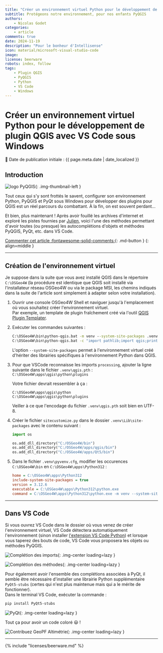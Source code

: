 ```yaml
---
title: "Créer un environnement virtuel Python pour le développement de plugin QGIS avec VS Code sous Windows"
subtitle: Protégeons notre environnement, pour nos enfants PyQGIS
authors:
    - Nicolas Godet
categories:
    - article
comments: true
date: 2024-11-19
description: "Pour le bonheur d'Intellisense"
icon: material/microsoft-visual-studio-code
image:
license: beerware
robots: index, follow
tags:
    - Plugin QGIS
    - PyQGIS
    - Python
    - VS Code
    - Windows
---
```


# Créer un environnement virtuel Python pour le développement de plugin QGIS avec VS Code sous Windows

:calendar: Date de publication initiale : {{ page.meta.date | date_localized }}

## Introduction

![logo PyQGIS](https://cdn.geotribu.fr/img/logos-icones/programmation/pyqgis.png){: .img-thumbnail-left }

Tout ceux qui s'y sont frottés le savent, configurer son environnement Python, PyQGIS et PyQt sous Windows pour développer des plugins pour QGIS est un réel parcours du combattant. À la fin, on est souvent perdant...

Et bien, plus maintenant ! Après avoir fouillé les archives d'internet et exploré les pistes fournies par [Julien](../../team/julien-moura.md), voici l'une des méthodes permettant d'avoir toutes (ou presque) les autocomplétions d'objets et méthodes PyQGIS, PyQt, etc. dans VS Code.


<!-- more -->

[Commenter cet article :fontawesome-solid-comments:](#__comments "Aller aux commentaires"){: .md-button }
{: align=middle }

----

## Création de l'environnement virtuel

Je suppose dans la suite que vous avez installé QGIS dans le répertoire `C:\OSGeo4W` (la procédure est identique que QGIS soit installé via l'installateur réseau OSGeo4W ou via le package MSI, les chemins indiqués dans la suite de l'article sont simplement à adapter selon votre installation).

1. Ouvrir une console OSGeo4W Shell et naviguer jusqu'à l'emplacement où vous souhaitez créer l'environnement virtuel.  
   Par exemple, un template de plugin fraîchement créé via l'outil [QGIS Plugin Templater](https://gitlab.com/Oslandia/qgis/template-qgis-plugin).

1. Exécuter les commandes suivantes :

    ```cmd title="Création d'un environnement virtuel dans l'OSGeo4W Shell"
    C:\OSGeo4W\bin\python-qgis.bat -m venv --system-site-packages .venv
    C:\OSGeo4W\bin\python-qgis.bat -c "import pathlib;import qgis;print(str((pathlib.Path(qgis.__file__)/'../..').resolve()))" > .venv\qgis.pth
    ```

    L'option `--system-site-packages` permet à l'environnement virtuel créé d'hériter des librairies spécifiques à l'environnement Python dans QGIS.

1. Pour que VSCode reconnaisse les imports `processing`, ajouter la ligne suivante dans le fichier `.venv\qgis.pth` :  
    `C:\OSGeo4W\apps\qgis\python\plugins`

    Votre fichier devrait ressembler à ça :

    ```text title="Contenu du fichier .venv\qgis.pth"
    C:\OSGeo4W\apps\qgis\python
    C:\OSGeo4W\apps\qgis\python\plugins
    ```

    Veiller à ce que l'encodage du fichier `.venv\qgis.pth` soit bien en UTF-8.

1. Créer le fichier `sitecustomize.py` dans le dossier `.venv\Lib\site-packages` avec le contenu suivant :

    ```python title=".venv\Lib\site-packages\sitecustomize.py"
    import os

    os.add_dll_directory("C:/OSGeo4W/bin")
    os.add_dll_directory("C:/OSGeo4W/apps/qgis/bin")
    os.add_dll_directory("C:/OSGeo4W/apps/Qt5/bin")
    ```

1. Dans le fichier `.venv\pyvenv.cfg`, modifier les occurences `C:\OSGeo4W\bin` en `C:\OSGeo4W\apps\Python312` :

    ```ini title=".venv\pyenv.cfg"
    home = C:\OSGeo4W\apps\Python312
    include-system-site-packages = true
    version = 3.12.6
    executable = C:\OSGeo4W\apps\Python312\python.exe
    command = C:\OSGeo4W\apps\Python312\python.exe -m venv --system-site-packages <Le chemin complet vers votre venv>
    ```

----

## Dans VS Code

Si vous ouvrez VS Code dans le dossier où vous venez de créer l'environnement virtuel, VS Code détectera automatiquement l'environnement (sinon installer [l'extension VS Code Python](https://marketplace.visualstudio.com/items?itemName=ms-python.python)) et lorsque vous taperez des bouts de code, VS Code vous proposera les objets ou méthodes PyQGIS.

![Complétion des imports](https://cdn.geotribu.fr/img/articles-blog-rdp/articles/2024/pyqgis_environnement_dev_windows/vscode_intellisense_completion_imports.webp){: .img-center loading=lazy }

![Complétion des méthodes](https://cdn.geotribu.fr/img/articles-blog-rdp/articles/2024/pyqgis_environnement_dev_windows/vscode_intellisense_completion_methodes.webp){: .img-center loading=lazy }

Pour également avoir l'ensemble des complétions associées à PyQt, il semble être nécessaire d'installer une librairie Python supplémentaire `PyQt5-stubs` (certes qui n'est plus maintenue mais qui a le mérite de fonctionner).  
Dans le terminal VS Code, exécuter la commande : 

```powershell title="Installer la complétion PyQT dans l'environnement virtuel"
pip install PyQt5-stubs
```

![PyQt](https://cdn.geotribu.fr/img/articles-blog-rdp/articles/2024/pyqgis_environnement_dev_windows/vscode_pyqt.webp){: .img-center loading=lazy }

Tout ça pour avoir un code coloré :smiley: !

![Contribuez GeoPF Altimétrie](https://cdn.geotribu.fr/img/articles-blog-rdp/articles/2024/pyqgis_environnement_dev_windows/vscode_geopf.webp){: .img-center loading=lazy }

----

<!-- geotribu:authors-block -->

{% include "licenses/beerware.md" %}
